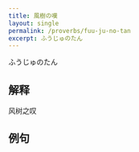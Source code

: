 ```yaml
---
title: 風樹の嘆
layout: single
permalink: /proverbs/fuu-ju-no-tan
excerpt: ふうじゅのたん
---
```


ふうじゅのたん

## 解释

风树之叹

## 例句

